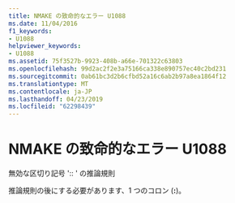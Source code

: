 ```yaml
---
title: NMAKE の致命的なエラー U1088
ms.date: 11/04/2016
f1_keywords:
- U1088
helpviewer_keywords:
- U1088
ms.assetid: 75f3527b-9923-408b-a66e-701322c63803
ms.openlocfilehash: 99d2ac2f2e3a75166ca338e890757ec40c2bd231
ms.sourcegitcommit: 0ab61bc3d2b6cfbd52a16c6ab2b97a8ea1864f12
ms.translationtype: MT
ms.contentlocale: ja-JP
ms.lasthandoff: 04/23/2019
ms.locfileid: "62298439"
---
```

# <a name="nmake-fatal-error-u1088"></a>NMAKE の致命的なエラー U1088

無効な区切り記号 ':: ' の推論規則

推論規則の後にする必要があります、1 つのコロン (**:**)。